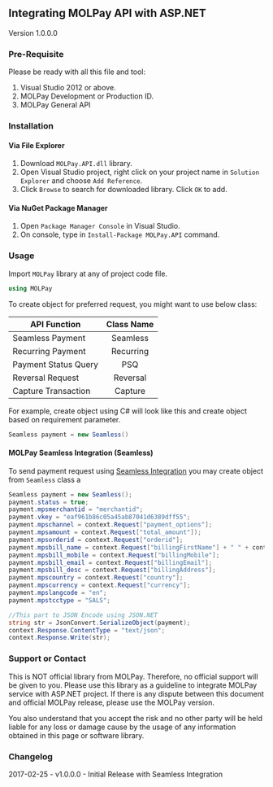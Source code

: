 ## Integrating MOLPay API with ASP.NET
Version 1.0.0.0

### Pre-Requisite
Please be ready with all this file and tool:

1. Visual Studio 2012 or above.
2. MOLPay Development or Production ID.
3. MOLPay General API

### Installation

#### Via File Explorer
1. Download `MOLPay.API.dll` library.
2. Open Visual Studio project, right click on your project name in `Solution Explorer` and choose `Add Reference`.
3. Click `Browse` to search for downloaded library. Click `OK` to add.

#### Via NuGet Package Manager
1. Open `Package Manager Console` in Visual Studio.
2. On console, type in `Install-Package MOLPay.API` command.

### Usage
Import `MOLPay` library at any of project code file.

```C#
using MOLPay
```

To create object for preferred request, you might want to use below class:

| API Function        | Class Name |
| ------------- |:-------------:| 
| Seamless Payment     | Seamless | 
| Recurring Payment    | Recurring |   
| Payment Status Query | PSQ  |
| Reversal Request | Reversal |
| Capture Transaction | Capture |

For example, create object using C# will look like this and create object based on requirement parameter.
```C#
Seamless payment = new Seamless()
```

#### MOLPay Seamless Integration (Seamless)
To send payment request using [Seamless Integration](https://github.com/MOLPay/Seamless_Integration) you may create object from `Seamless` class a  

```C#
Seamless payment = new Seamless();
payment.status = true;
payment.mpsmerchantid = "merchantid";
payment.vkey = "eaf961b86c05a45ab87041d6389dff55";
payment.mpschannel = context.Request["payment_options"];
payment.mpsamount = context.Request["total_amount"]);
payment.mpsorderid = context.Request["orderid"];
payment.mpsbill_name = context.Request["billingFirstName"] + " " + context.Request["billingLastName"];
payment.mpsbill_mobile = context.Request["billingMobile"];
payment.mpsbill_email = context.Request["billingEmail"];
payment.mpsbill_desc = context.Request["billingAddress"];
payment.mpscountry = context.Request["country"];
payment.mpscurrency = context.Request["currency"];
payment.mpslangcode = "en";
payment.mpstcctype = "SALS";

//This part to JSON Encode using JSON.NET
string str = JsonConvert.SerializeObject(payment);
context.Response.ContentType = "text/json";
context.Response.Write(str);
```

### Support or Contact
This is NOT official library from MOLPay. Therefore, no official support will be given to you. Please use this library as a guideline to integrate MOLPay service with ASP.NET project. If there is any dispute between this document and official MOLPay release, please use the MOLPay version. 

You also understand that you accept the risk and no other party will be held liable for any loss or damage cause by the usage of any information obtained in this page or software library.


### Changelog
2017-02-25 - v1.0.0.0 - Initial Release with Seamless Integration 
